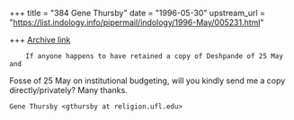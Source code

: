 +++
title = "384 Gene Thursby"
date = "1996-05-30"
upstream_url = "https://list.indology.info/pipermail/indology/1996-May/005231.html"

+++
[Archive link](https://list.indology.info/pipermail/indology/1996-May/005231.html)

        If anyone happens to have retained a copy of Deshpande of 25 May and
Fosse of 25 May on institutional budgeting, will you kindly send me a copy
directly/privately?  Many thanks.





~~~~~~~~~~~~~~~~~~~~~~~~~~~~~~~~~~~~~~~~
Gene Thursby <gthursby at religion.ufl.edu>
~~~~~~~~~~~~~~~~~~~~~~~~~~~~~~~~~~~~~~~~





